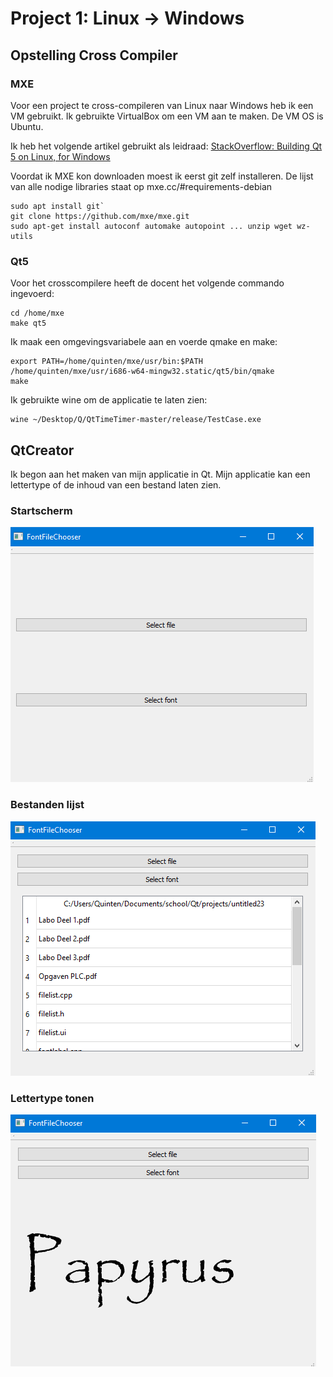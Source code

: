 # Project 1: Linux -> Windows

## Opstelling Cross Compiler
### MXE
Voor een project te cross-compileren van Linux naar Windows  heb ik een VM gebruikt. Ik gebruikte VirtualBox om een VM aan te maken. De VM OS is Ubuntu.

Ik heb het volgende artikel gebruikt als leidraad:
[StackOverflow: Building Qt 5 on Linux, for Windows](https://bit.ly/2OGslJR) 

Voordat ik MXE kon downloaden moest ik eerst git zelf installeren.
De lijst van alle nodige libraries staat op mxe.cc/#requirements-debian

```
sudo apt install git`
git clone https://github.com/mxe/mxe.git
sudo apt-get install autoconf automake autopoint ... unzip wget wz-utils
```

### Qt5

Voor het crosscompilere heeft de docent het volgende commando ingevoerd:
```
cd /home/mxe
make qt5
```

Ik maak een omgevingsvariabele aan en voerde qmake en make:

```
export PATH=/home/quinten/mxe/usr/bin:$PATH
/home/quinten/mxe/usr/i686-w64-mingw32.static/qt5/bin/qmake
make
```

Ik gebruikte wine om de applicatie te laten zien:

```
wine ~/Desktop/Q/QtTimeTimer-master/release/TestCase.exe
```



## QtCreator

Ik begon aan het maken van mijn applicatie in Qt.
Mijn applicatie kan een lettertype of de inhoud van een bestand laten zien.

### Startscherm
![main]

### Bestanden lijst
![filelist]

### Lettertype tonen
![fontlabel]

[main]: main.png
[filelist]: filelist.png
[fontlabel]: fontlabel.png